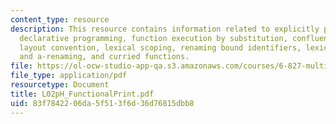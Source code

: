 ```yaml
---
content_type: resource
description: This resource contains information related to explicitly parallel fibonacci,
  declarative programming, function execution by substitution, confluence, blocks,
  layout convention, lexical scoping, renaming bound identifiers, lexical scoping
  and a-renaming, and curried functions.
file: https://ol-ocw-studio-app-qa.s3.amazonaws.com/courses/6-827-multithreaded-parallelism-languages-and-compilers-fall-2002/83f7842206da5f513f6d36d76815dbb8_L02pH_FunctionalPrint.pdf
file_type: application/pdf
resourcetype: Document
title: L02pH_FunctionalPrint.pdf
uid: 83f78422-06da-5f51-3f6d-36d76815dbb8
---
```

